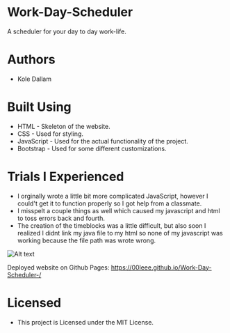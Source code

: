 # Work-Day-Scheduler
A scheduler for your day to day work-life. 

# Authors 
- Kole Dallam

# Built Using
- HTML - Skeleton of the website.
- CSS - Used for styling.
- JavaScript - Used for the actual functionality of the project.
- Bootstrap - Used for some different customizations.

#   Trials I Experienced
- I orginally wrote a little bit more complicated JavaScript, however I could't get it to function properly so I got help from a classmate.
- I misspelt a couple things as well which caused my javascript and html to toss errors back and fourth. 
- The creation of the timeblocks was a little difficult, but also soon I realized I didnt link my java file to my html so none of my javascript was working because the file path was wrote wrong.

![Alt text](https://i.imgur.com/shpJodB.png)

Deployed website on Github Pages: https://00leee.github.io/Work-Day-Scheduler-/

# Licensed
- This project is Licensed under the MIT License.
